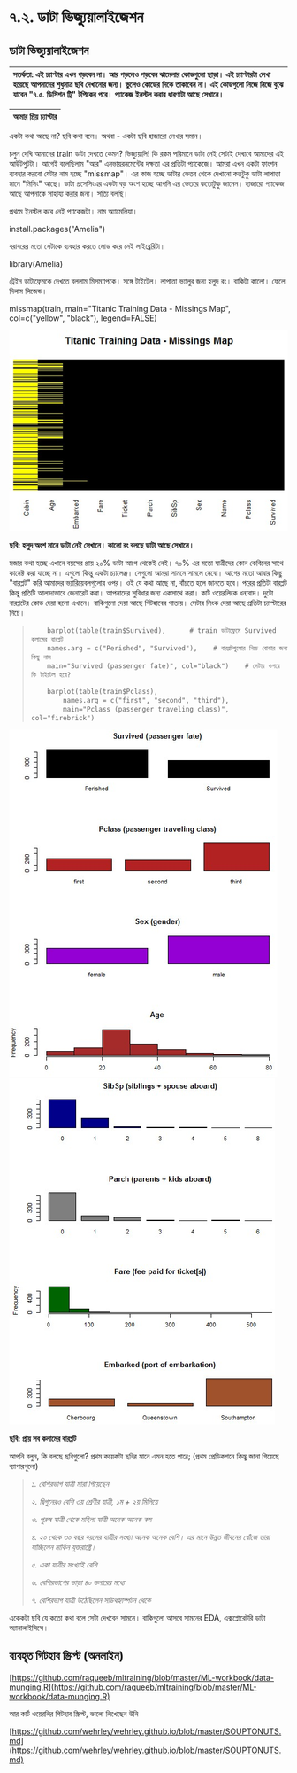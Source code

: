 # ৭.২. ডাটা ভিজ্যুয়ালাইজেশন

## ডাটা ভিজ্যুয়ালাইজেশন

| সতর্কতা: এই চ্যাপ্টার এখন পড়বেন না। আর পড়লেও পড়বেন ঝামেলার কোডগুলো ছাড়া। এই চ্যাপ্টারটা লেখা হয়েছে আপনাদের শুধুমাত্র ছবি দেখানোর জন্য। ভুলেও কোডের দিকে তাকাবেন না। এই কোডগুলো নিজে নিজে বুঝে যাবেন "৭.৫. ডিসিশন ট্রি" টপিকের পরে। প্যাকেজ ইনস্টল করার ধারণাটা আছে সেখানে। |
| :--- |


| আমার প্রিয় চ্যাপ্টার |
| :--- |


একটা কথা আছে না? ছবি কথা বলে। অথবা - একটা ছবি হাজারো লেখার সমান।

চলুন দেখি আমাদের train ডাটা দেখতে কেমন? ভিজ্যুয়ালি! কি রকম পরিমানে ডাটা নেই সেটাই দেখাবে আমাদের এই আউটপুটটা। আগেই বলেছিলাম "আর" এনভায়রনমেন্টের দক্ষতা এর প্রতিটা প্যাকেজে। আমরা এখন একটা ফাংশন ব্যবহার করবো যেটার নাম হচ্ছে "missmap"। এর কাজ হচ্ছে ডাটার ভেতর থেকে দেখানো কতটুকু ডাটা লাপাত্তা মানে "মিসিং" আছে। ডাটা প্রসেসিংএর একটা বড় অংশ হচ্ছে আপনি এর ভেতরে কতোটুকু জানেন। হাজারো প্যাকেজ আছে আপনাকে সাহায্য করার জন্য। সত্যি বলছি।

প্রথমে ইনস্টল করে নেই প্যাকেজটা। নাম অ্যামেলিয়া।

install.packages\("Amelia"\)

বরাবরের মতো সেটাকে ব্যবহার করতে লোড করে নেই লাইব্রেরিটা।

library\(Amelia\)

ট্রেইন ডাটাফ্রেমকে দেখতে বললাম মিসম্যাপকে। সঙ্গে টাইটেল। লাপাত্তা ভ্যালুর জন্য হলুদ রং। বাকিটা কালো। ফেলে দিলাম লিজেন্ড।

missmap\(train, main="Titanic Training Data - Missings Map",  
col=c\("yellow", "black"\), legend=FALSE\)

![](../.gitbook/assets/missingmap.jpg)

**ছবি: হলুদ অংশ মানে ডাটা নেই সেখানে। কালো রং বলছে ডাটা আছে সেখানে।** 

মজার কথা হচ্ছে এখানে বয়সের প্রায় ২০% ডাটা আগে থেকেই নেই। ৭০% এর মতো যাত্রীদের কোন কেবিনের সাথে কানেক্ট করা যাচ্ছে না। এগুলো কিন্তু একটা চ্যালেঞ্জ। সেগুলো আমরা সামনে সামলে নেবো। আগের মতো আবার কিছু "বারপ্লট" করি আমাদের ভ্যারিয়েবলগুলোর ওপর। ওই যে কথা আছে না, বাঁচতে হলে জানতে হবে। পরের প্রতিটা বারপ্লট কিন্তু প্রতিটি আলাদাভাবে জেনারেট করা। আপনাদের সুবিধার জন্য একসাথে করা। কার্ট ওয়েরলিকে ধন্যবাদ। দুটো বারপ্লটের কোড দেয়া হলো এখানে। বাকিগুলো দেয়া আছে গিটহাবের পাতায়। সেটার লিংক দেয়া আছে প্রতিটা চ্যাপ্টারের নিচে।

> ```text
>     barplot(table(train$Survived),      # train ডাটাফ্রেমে Survived কলামের বারপ্লট
>     names.arg = c("Perished", "Survived"),    # বারপ্লটগুলোর নিচে বোঝার জন্য কিছু নাম
>     main="Survived (passenger fate)", col="black")    # সেটার ওপরে কি টাইটেল হবে?
> ```
>
> ```text
>     barplot(table(train$Pclass), 
>         names.arg = c("first", "second", "third"),
>         main="Pclass (passenger traveling class)", col="firebrick")
> ```

![](../.gitbook/assets/bar1.jpg)![](../.gitbook/assets/bar2.jpg)

**ছবি: প্রায় সব কলামের বারপ্লট**

আপনি বলুন, কি বলছে ছবিগুলো? প্রথম কয়েকটা ছবির মানে এমন হতে পারে; \(প্রথম প্রেডিকশনে কিন্তু জানা গিয়েছে ব্যাপারগুলো\)

> _১. বেশিরভাগ যাত্রী মারা গিয়েছেন_
>
> _২. দ্বিগুনেরও বেশি ৩য় শ্রেণীর যাত্রী, ১ম + ২য় মিলিয়ে_
>
> _৩. পুরুষ যাত্রী থেকে মহিলা যাত্রী অনেক অনেক কম_
>
> _৪. ২০ থেকে ৩০ বছর বয়সের যাত্রীর সংখ্যা অনেক অনেক বেশি। এর মানে উন্নত জীবনের খোঁজে তারা যাচ্ছিলেন মার্কিন যুক্তরাষ্ট্রে।_
>
> _৫. একা যাত্রীর সংখ্যাই বেশি_
>
> _৬. বেশিরভাগের ভাড়া ৪০ ডলারের মধ্যে_
>
> _৭. বেশিরভাগ যাত্রী উঠেছিলেন সাউথহ্যাম্পটন থেকে_

একেকটা ছবি যে কতো কথা বলে সেটা দেখবেন সামনে। বাকিগুলো আসবে সামনের EDA, এক্সপ্লোরেটরি ডাটা অ্যানালাইসিসে।

## ব্যবহৃত গিটহাব স্ক্রিপ্ট \(অনলাইন\)

[https://github.com/raqueeb/mltraining/blob/master/ML-workbook/data-munging.R](https://github.com/raqueeb/mltraining/blob/master/ML-workbook/data-munging.R)

আর কার্ট ওয়েরলির গিটহাব স্ক্রিপ্ট, ভালো লিখেছেন উনি

[https://github.com/wehrley/wehrley.github.io/blob/master/SOUPTONUTS.md](https://github.com/wehrley/wehrley.github.io/blob/master/SOUPTONUTS.md)

